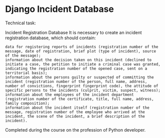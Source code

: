 # Django Incident Database
Technical task:

Incident Registration Database It is necessary to create an incident registration database, which should contain:

    data for registering reports of incidents (registration number of the message, date of registration, brief plot (type of incident), source of the message);
    information about the decision taken on this incident (declined to initiate a case, the petition to initiate a criminal case was granted, indicating the registration number of the opened case, sent on a territorial basis);
    information about the persons guilty or suspected of committing the incident (registration number of the person, full name, address, number of convictions, fingerprint fingerprint code), the attitude of specific persons to the incidents (culprit, victim, suspect, witness);
    information about the employees of the incident department (registration number of the certificate, title, full name, address, family composition);
    information about the incident itself (registration number of the message, registration number of the employee who arrived at the incident, the scene of the incident, a brief description of the incident).

Completed during the course on the profession of Python developer.
